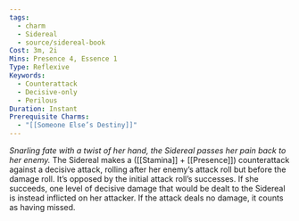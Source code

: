 ```yaml
---
tags:
  - charm
  - Sidereal
  - source/sidereal-book
Cost: 3m, 2i
Mins: Presence 4, Essence 1
Type: Reflexive
Keywords:
  - Counterattack
  - Decisive-only
  - Perilous
Duration: Instant
Prerequisite Charms:
  - "[[Someone Else’s Destiny]]"
---
```

*Snarling fate with a twist of her hand, the Sidereal passes her pain back to her enemy.*
The Sidereal makes a ([[Stamina]] + [[Presence]]) counterattack against a decisive attack, rolling after her enemy’s attack roll but before the damage roll. It’s opposed by the initial attack roll’s successes. If she succeeds, one level of decisive damage that would be dealt to the Sidereal is instead inflicted on her attacker. If the attack deals no damage, it counts as having missed.
